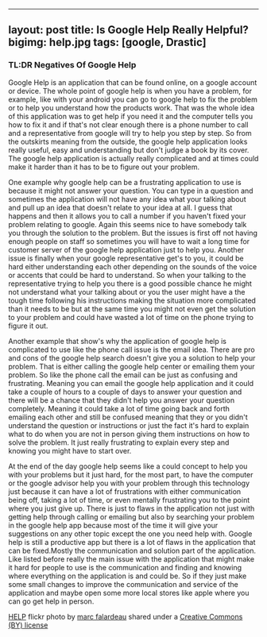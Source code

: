  ---
layout: post
title: Is Google Help Really Helpful?
bigimg: help.jpg
tags: [google, Drastic]
---


### TL:DR Negatives Of Google Help

Google Help is an application that can be found online, on a google account or device.
The whole point of google help is when you have a problem, for example, like with your
android you can go to google help to fix the problem or to help you understand how
the products work. That was the whole idea of this application was to get help
if you need it and the computer tells you how to fix it and if that's not clear enough
there is a phone number to call and a representative from google will try to help
you step by step. So from the outskirts meaning from the outside, the google help
application looks really useful, easy and understanding but don't judge a book by its
cover. The google help application is actually really complicated and at times could make it harder than it has to be to figure out your problem.

  One example why google help can be a frustrating application to use is because it might not answer your question. You can type in a question and sometimes the application
will not have any idea what your talking about and pull up an idea that doesn't relate to your idea at all. I guess that happens and then it allows you to call a number
if you haven't fixed your problem relating to google. Again this seems nice to have somebody talk you through the solution to the problem. But the issues is first off not having enough people on staff so sometimes you will have to wait a long time for customer server of the google help application just to help you. Another issue is finally when your google representative get's to you, it could be hard either understanding each other depending on the sounds of the voice or accents that could be hard to understand.
So when your talking to the representative trying to help you there is a good possible chance he might not understand what your talking about or you the user might have a
the tough time following his instructions making the situation more complicated than it needs to be but at the same time you might not even get the solution to your problem and
could have wasted a lot of time on the phone trying to figure it out.

  Another example that show's why the application of google help is complicated to use
like the phone call issue is the email idea. There are pro and cons of the google help search doesn't give you a solution to help your problem. That is either calling the google help center or emailing them your problem. So like the phone call the email
can be just as confusing and frustrating. Meaning you can email the google help application and it could take a couple of hours to a couple of days to answer your
question and there will be a chance that they didn't help you answer your question completely. Meaning it could take a lot of time going back and forth emailing each other
and still be confused meaning that they or you didn't understand the question or instructions or just the fact it's hard to explain what to do when you are not in person
giving them instructions on how to solve the problem. It just really frustrating to explain every step and knowing you might have to start over.

  At the end of the day google help seems like a could concept to help you with your
problems but it just hard, for the most part, to have the computer or the google advisor
help you with your problem through this technology just because it can have a lot
of frustrations with either communication being off, taking a lot of time, or even
mentally frustrating you to the point where you just give up. There is just to flaws
in the application not just with getting help through calling or emailing but also by searching your problem in the google help app because most of the time it will give your suggestions on any other topic except the one you need help with. Google help
is still a productive app but there is a lot of flaws in the application that can be fixed.Mostly the communication and solution part of the application. Like listed before really the main issue with the application that might make it hard for people to use is the communication and finding and knowing where everything on the application is and could be. So if they just make some small changes to improve the communication and service of the application and maybe open some more local stores like apple where you can go get help in person.







<a title="HELP" href="https://flickr.com/photos/49889874@N05/5645164344">HELP</a> flickr photo by <a href="https://flickr.com/people/49889874@N05">marc falardeau</a> shared under a <a href="https://creativecommons.org/licenses/by/2.0/">Creative Commons (BY) license</a> </small>
